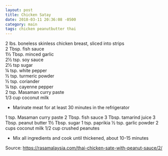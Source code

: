 ```yaml
---
layout: post
title: Chicken Satay
date: 2018-03-11 20:36:08 -0500
category: main
tags: chicken peanutbutter thai
---
```

2 lbs. boneless skinless chicken breast, sliced into strips  
2 Tbsp. fish sauce  
1½ Tbsp. minced garlic  
2½ tsp. soy sauce  
2½ tsp sugar  
¼ tsp. white pepper  
½ tsp. turmeric powder  
½ tsp. coriander  
¼ tsp. cayenne pepper  
2 tsp. Masaman curry paste  
1/3 cup coconut milk  
<ul>
 	<li>Marinate meat for at least 30 minutes in the refrigerator</li>
</ul>
1 tsp. Masaman curry paste  
2 Tbsp. fish sauce  
3 Tbsp. tamarind juice  
3 Tbsp. peanut butter  
1½ Tbsp. sugar  
1 tsp. paprikia  
½ tsp. garlic powder  
2 cups coconut milk  
1/2 cup crushed peanutes  
<ul>
 	<li>Mix all ingredients and cook until thickened, about 10-15 minutes</li>
</ul>
Source: <a href="https://rasamalaysia.com/thai-chicken-sate-with-peanut-sauce/2/">https://rasamalaysia.com/thai-chicken-sate-with-peanut-sauce/2/</a>
